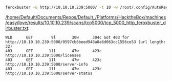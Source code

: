```bash
feroxbuster -u http://10.10.10.239:5000/ -t 10 -w /root/.config/AutoRecon/wordlists/dirbuster.txt -x "txt,html,php,asp,aspx,jsp" -v -k -n -q -e -o "/home/Default/Documents/Repos/Default_/Platforms/HacktheBox/machines/easy/love/results/10.10.10.239/scans/tcp5000/tcp_5000_http_feroxbuster_dirbuster.txt"
```

[/home/Default/Documents/Repos/Default_/Platforms/HacktheBox/machines/easy/love/results/10.10.10.239/scans/tcp5000/tcp_5000_http_feroxbuster_dirbuster.txt](file:///home/Default/Documents/Repos/Default_/Platforms/HacktheBox/machines/easy/love/results/10.10.10.239/scans/tcp5000/tcp_5000_http_feroxbuster_dirbuster.txt):

```
WLD      GET        9l       30w      304c Got 403 for http://10.10.10.239:5000/0597cb6beed948a8a6d063cc1556ce53 (url length: 32)
403      GET       11l       47w      423c http://10.10.10.239:5000/licenses
403      GET       11l       47w      423c http://10.10.10.239:5000/server-info
403      GET       11l       47w      423c http://10.10.10.239:5000/server-status

```
